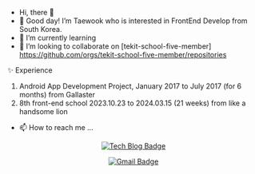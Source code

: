 - Hi, there 👋
- 👀 Good day! I’m Taewook who is interested in FrontEnd Develop from South Korea. 
- 🌱 I’m currently learning 
- 💞️ I’m looking to collaborate on [tekit-school-five-member] https://github.com/orgs/tekit-school-five-member/repositories

✨ Experience
1. Android App Development Project, January 2017 to July 2017 (for 6 months) from Gallaster 
2. 8th front-end school  2023.10.23 to 2024.03.15 (21 weeks) from like a handsome lion

- 📫 How to reach me ...

 <div align = center style="dispaly: flex;">
	
  [![Tech Blog Badge](http://img.shields.io/badge/-Tech%20blog-black?style=flat-square&logo=github&link=https://taewook12.com/)](https://taewook12.com/](https://taewook12.com/))
	
  [![Gmail Badge](https://img.shields.io/badge/Gmail-d14836?style=flat-square&logo=Gmail&logoColor=white&link=mailto:taewook1212@gmail.com)](mailto:taewook1212@gmail.com)

</div>
